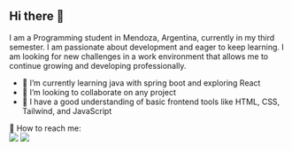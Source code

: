 ## Hi there 👋
 I am a Programming student in Mendoza, Argentina, currently in my third semester. I am passionate about development and eager to keep learning.
 I am looking for new challenges in a work environment that allows me to continue growing and developing professionally.
 
- 🌱 I’m currently learning java with spring boot and exploring React
- 👯 I’m looking to collaborate on any project
- 📑 I have a good understanding of basic frontend tools like HTML, CSS, Tailwind, and JavaScript

<p>
  📣  How to reach me: <br/>
  <a href="mailto:ignaciomrtn90@gmail.com"><img src="https://img.shields.io/badge/e‑mail-D14836.svg?style=for-the-badge&logo=GMail&logoColor=white"/></a>   
  <a href="https://www.linkedin.com/in/ignacio-ariza-1705a8289/"><img src="https://img.shields.io/badge/linkedin-0077B5.svg?style=for-the-badge&logo=linkedin&logoColor=white"/></a>
  
</p>
</p>
